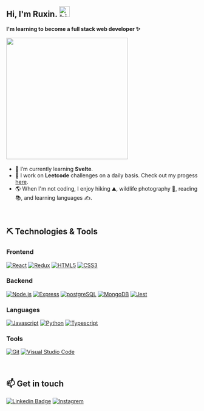 ## Hi, I'm Ruxin. <img src="https://user-images.githubusercontent.com/1303154/88677602-1635ba80-d120-11ea-84d8-d263ba5fc3c0.gif" width="28px" height="28px" alt="hi">

**I'm learning to become a full stack web developer ✨**<br>

<img src="https://user-images.githubusercontent.com/26369040/225456947-cf3a081a-83ef-4c95-b849-32b82a80b1aa.gif" width="320">

<img src="https://komarev.com/ghpvc/?username=ruxinz&label=Profile%20views&color=0e75b6&style=flat" alt="" />

- 🔭 I’m currently learning **Svelte**.
- 🌱 I work on **Leetcode** challenges on a daily basis. Check out my progess <a href="https://leetcode.com/ruxinzzz/" target="_blank">here</a>.
- :earth_americas: When I'm not coding, I enjoy hiking :mountain:, wildlife photography :camera_flash:, reading :books:, and learning languages :writing_hand:.

<br>

## ⛏ Technologies & Tools

### Frontend <br>

[![React](https://img.shields.io/badge/react-%2320232a.svg?style=for-the-badge&logo=react&logoColor=%2361DAFB)](#)
[![Redux](https://img.shields.io/badge/redux-%23764abc.svg?style=for-the-badge&logo=redux&logoColor=white)](#)
[![HTML5](https://img.shields.io/badge/html5-%23E34F26.svg?style=for-the-badge&logo=html5&logoColor=white)](https://github.com/RuxinZ/HTML-CSS-practice/blob/main/README.md)
[![CSS3](https://img.shields.io/badge/css3-%231572B6.svg?style=for-the-badge&logo=css3&logoColor=white)](https://github.com/RuxinZ/HTML-CSS-practice/blob/main/README.md)

### Backend <br>

[![Node.js](https://img.shields.io/badge/node.js-%233C873A.svg?style=for-the-badge&logo=node.js&logoColor=white)](#)
[![Express](https://img.shields.io/badge/express-%23404d59.svg?style=for-the-badge&logo=express&logoColor=%2361DAFB)](#)
[![postgreSQL](https://img.shields.io/badge/postgresql-%231572B6.svg?style=for-the-badge&logo=postgresql&logoColor=white)](#)
[![MongoDB](https://img.shields.io/badge/mongoDB-%2320232a.svg?style=for-the-badge&logo=mongoDB&logoColor=%233C873A)](#)
[![Jest](https://img.shields.io/badge/Jest-%23E34F26.svg?style=for-the-badge&logo=jest&logoColor=white)](#)

### Languages <br>

[![Javascript](https://img.shields.io/badge/JavaScript-F7DF1E?style=for-the-badge&logo=javascript&logoColor=black)](https://github.com/RuxinZ/JavaScript30)
[![Python](https://img.shields.io/badge/python-%231572B6.svg?style=for-the-badge&logo=python&logoColor=white)](#)
[![Typescript](https://img.shields.io/badge/TypeScript-%23E34F26?style=for-the-badge&logo=Typescript&logoColor=white)](https://github.com/RuxinZ/TypeScript30)

### Tools<br>

[![Git](https://img.shields.io/badge/GIT-%23E34F26?style=for-the-badge&logo=git&logoColor=white)](#)
[![Visual Studio Code](https://img.shields.io/badge/Visual%20Studio%20Code-%231572B6.svg?style=for-the-badge&logo=visual-studio-code&logoColor=white)](#)

<br>

<!-- ## 📊 Github Stats

<p>
  <img height="140px" src="https://github-readme-stats.vercel.app/api?username=ruxinz&show_icons=true&theme=tokyonight&hide=contribs,prs" />
  <img height="140px" src="https://github-readme-stats.vercel.app/api/top-langs/?username=ruxinz&layout=compact&theme=tokyonight" />
</p> -->

## :mailbox: Get in touch

[![Linkedin Badge](https://img.shields.io/badge/-Ruxin-0e76a8?style=flat&labelColor=0e76a8&logo=linkedin&logoColor=white)](https://www.linkedin.com/in/ruxinzhengswe) [![Instagrem](https://img.shields.io/badge/-@ruxin.zzzzz-e84393?style=flat&labelColor=e84393&logo=instagram&logoColor=white)](https://instagram.com/ruxin.zzzzz)

<!--
![Bootstrap](https://img.shields.io/badge/Bootstrap-563D7C?style=for-the-badge&logo=bootstrap&logoColor=white)

 -->
